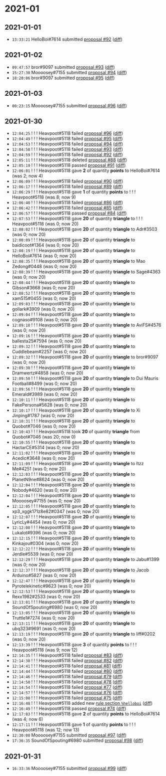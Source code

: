 # 2021-01

## 2021-01-01

* `13:33:21` HelloBoi#7614 submitted [proposal #92](../proposals.md#92) ([diff](https://github.com/Quonauts/Quonauts-11/commit/966ff1cfef8407fb3fadc3b5a443c580e10eb5f4))

## 2021-01-02

* `09:47:57` bror#9097 submitted [proposal #93](../proposals.md#93) ([diff](https://github.com/Quonauts/Quonauts-11/commit/fe19b141c3ed05f9394fc6c1ffe099f96e223b6c))
* `15:27:30` Moooosey#7155 submitted [proposal #94](../proposals.md#94) ([diff](https://github.com/Quonauts/Quonauts-11/commit/94649e7462472bac79d38aea9f86dbd457feaaea))
* `18:20:06` bror#9097 submitted [proposal #95](../proposals.md#95) ([diff](https://github.com/Quonauts/Quonauts-11/commit/db87c476da4a602ad496de6c875e79ca2af4a964))

## 2021-01-03

* `00:23:15` Moooosey#7155 submitted [proposal #96](../proposals.md#96) ([diff](https://github.com/Quonauts/Quonauts-11/commit/513f046616cfb4419cc8bbe8de7e96b75a207dd4))

## 2021-01-30

* `12:04:25` ! ! ! Heavpoot#5118 failed [proposal #96](../proposals.md#96) ([diff](https://github.com/Quonauts/Quonauts-11/commit/5eae0a5ab8be88f9a7f0dafe0f4e5d5a2e717ad3))
* `12:04:49` ! ! ! Heavpoot#5118 failed [proposal #95](../proposals.md#95) ([diff](https://github.com/Quonauts/Quonauts-11/commit/48d5994b82431fef7683b12417e5792b9bb26730))
* `12:04:53` ! ! ! Heavpoot#5118 failed [proposal #94](../proposals.md#94) ([diff](https://github.com/Quonauts/Quonauts-11/commit/5aa3d910dc05e07777346e563ff6bb3c786f9013))
* `12:04:58` ! ! ! Heavpoot#5118 failed [proposal #93](../proposals.md#93) ([diff](https://github.com/Quonauts/Quonauts-11/commit/a1add517f4a051aa8826d1749f361f0f0b1718f2))
* `12:04:59` ! ! ! Heavpoot#5118 failed [proposal #92](../proposals.md#92) ([diff](https://github.com/Quonauts/Quonauts-11/commit/28a374f6023caaeccf606aaac7c6becd442c9427))
* `12:05:11` ! ! ! Heavpoot#5118 deleted [proposal #88](../proposals.md#88) ([diff](https://github.com/Quonauts/Quonauts-11/commit/40a7133c2b49546b2728a762d0513808f8ed939e))
* `12:05:19` ! ! ! Heavpoot#5118 passed [proposal #91](../proposals.md#91) ([diff](https://github.com/Quonauts/Quonauts-11/commit/e54d24898348c330f6721906d2e561ce3cd95a7b))
* `12:06:01` ! ! ! Heavpoot#5118 gave **2** of quantity **points** to HelloBoi#7614 (was 2; now 4)
* `12:06:09` ! ! ! Heavpoot#5118 failed [proposal #90](../proposals.md#90) ([diff](https://github.com/Quonauts/Quonauts-11/commit/a43f4380bcdade7ecfbd4d31ef669e2b2a775bc1))
* `12:06:17` ! ! ! Heavpoot#5118 failed [proposal #89](../proposals.md#89) ([diff](https://github.com/Quonauts/Quonauts-11/commit/3eb6751fafcc041d088d4ab993ecdb857a421ce2))
* `12:06:29` ! ! ! Heavpoot#5118 gave **1** of quantity **points** to ! ! ! Heavpoot#5118 (was 8; now 9)
* `12:06:40` ! ! ! Heavpoot#5118 failed [proposal #86](../proposals.md#86) ([diff](https://github.com/Quonauts/Quonauts-11/commit/1b33a68e9f0a1e0cae2a745963c5f705b37ecd7b))
* `12:06:42` ! ! ! Heavpoot#5118 failed [proposal #85](../proposals.md#85) ([diff](https://github.com/Quonauts/Quonauts-11/commit/4cf4439e70632098c88006b1821f895fb846ca58))
* `12:06:57` ! ! ! Heavpoot#5118 passed [proposal #84](../proposals.md#84) ([diff](https://github.com/Quonauts/Quonauts-11/commit/d34cd566a66006fd98200462389be4ce62d8910d))
* `12:07:53` ! ! ! Heavpoot#5118 gave **20** of quantity **triangle** to ! ! ! Heavpoot#5118 (was 0; now 20)
* `12:08:02` ! ! ! Heavpoot#5118 gave **20** of quantity **triangle** to Adr#3503 (was 0; now 20)
* `12:08:09` ! ! ! Heavpoot#5118 gave **20** of quantity **triangle** to baidicoot#1364 (was 0; now 20)
* `12:08:19` ! ! ! Heavpoot#5118 gave **20** of quantity **triangle** to HelloBoi#7614 (was 0; now 20)
* `12:08:35` ! ! ! Heavpoot#5118 gave **20** of quantity **triangle** to Mao Zedong#0448 (was 0; now 20)
* `12:08:39` ! ! ! Heavpoot#5118 gave **20** of quantity **triangle** to Sage#4363 (was 0; now 20)
* `12:08:44` ! ! ! Heavpoot#5118 gave **20** of quantity **triangle** to Gibson#3668 (was 0; now 20)
* `12:08:52` ! ! ! Heavpoot#5118 gave **20** of quantity **triangle** to xam515#0455 (was 0; now 20)
* `12:09:03` ! ! ! Heavpoot#5118 gave **20** of quantity **triangle** to gollark#3909 (was 0; now 20)
* `12:09:04` ! ! ! Heavpoot#5118 gave **20** of quantity **triangle** to cognaso#9108 (was 0; now 20)
* `12:09:10` ! ! ! Heavpoot#5118 gave **20** of quantity **triangle** to AviFS#4576 (was 0; now 20)
* `12:09:16` ! ! ! Heavpoot#5118 gave **20** of quantity **triangle** to ballesta25#7594 (was 0; now 20)
* `12:09:32` ! ! ! Heavpoot#5118 gave **20** of quantity **triangle** to Cuddlebeam#2257 (was 0; now 20)
* `12:09:32` ! ! ! Heavpoot#5118 gave **20** of quantity **triangle** to bror#9097 (was 0; now 20)
* `12:09:38` ! ! ! Heavpoot#5118 gave **20** of quantity **triangle** to Dramwertz#4858 (was 0; now 20)
* `12:09:50` ! ! ! Heavpoot#5118 gave **20** of quantity **triangle** to Dui Mauris Football#8499 (was 0; now 20)
* `12:09:56` ! ! ! Heavpoot#5118 gave **20** of quantity **triangle** to Emerald#3989 (was 0; now 20)
* `12:10:11` ! ! ! Heavpoot#5118 gave **20** of quantity **triangle** to FakePersona#5628 (was 0; now 20)
* `12:10:17` ! ! ! Heavpoot#5118 gave **20** of quantity **triangle** to Xi Jinping#1787 (was 0; now 20)
* `12:10:31` ! ! ! Heavpoot#5118 gave **20** of quantity **triangle** to Quobot#7046 (was 0; now 20)
* `12:10:43` ! ! ! Heavpoot#5118 took **20** of quantity **triangle** from Quobot#7046 (was 20; now 0)
* `12:10:55` ! ! ! Heavpoot#5118 gave **20** of quantity **triangle** to HactarCE#5314 (was 0; now 20)
* `12:11:02` ! ! ! Heavpoot#5118 gave **20** of quantity **triangle** to Acedic#3648 (was 0; now 20)
* `12:11:09` ! ! ! Heavpoot#5118 gave **20** of quantity **triangle** to Itzz Me#4251 (was 0; now 20)
* `12:12:03` ! ! ! Heavpoot#5118 gave **20** of quantity **triangle** to PlanetN9ne#8624 (was 0; now 20)
* `12:12:04` ! ! ! Heavpoot#5118 gave **20** of quantity **triangle** to Nobody#4620 (was 0; now 20)
* `12:12:04` ! ! ! Heavpoot#5118 gave **20** of quantity **triangle** to Moooosey#7155 (was 0; now 20)
* `12:12:05` ! ! ! Heavpoot#5118 gave **20** of quantity **triangle** to xp3_xggk171z8e82#0347 (was 0; now 20)
* `12:12:07` ! ! ! Heavpoot#5118 gave **20** of quantity **triangle** to LyricLy#4454 (was 0; now 20)
* `12:12:08` ! ! ! Heavpoot#5118 gave **20** of quantity **triangle** to Lukalot#9396 (was 0; now 20)
* `12:12:15` ! ! ! Heavpoot#5118 gave **20** of quantity **triangle** to Kinkajou#0304 (was 0; now 20)
* `12:12:22` ! ! ! Heavpoot#5118 gave **20** of quantity **triangle** to Jerdle#5539 (was 0; now 20)
* `12:12:29` ! ! ! Heavpoot#5118 gave **20** of quantity **triangle** to Jabu#1399 (was 0; now 20)
* `12:12:37` ! ! ! Heavpoot#5118 gave **20** of quantity **triangle** to Jacob Arduino#5827 (was 0; now 20)
* `12:12:47` ! ! ! Heavpoot#5118 gave **20** of quantity **triangle** to Pyrotelekinetic#9623 (was 0; now 20)
* `12:12:53` ! ! ! Heavpoot#5118 gave **20** of quantity **triangle** to Rexx1982#2533 (was 0; now 20)
* `12:13:01` ! ! ! Heavpoot#5118 gave **20** of quantity **triangle** to SoundOfSpouting#6980 (was 0; now 20)
* `12:13:05` ! ! ! Heavpoot#5118 gave **20** of quantity **triangle** to Truttle1#7274 (was 0; now 20)
* `12:13:11` ! ! ! Heavpoot#5118 gave **20** of quantity **triangle** to ubq323#9691 (was 0; now 20)
* `12:13:19` ! ! ! Heavpoot#5118 gave **20** of quantity **triangle** to liff#0202 (was 0; now 20)
* `12:13:39` ! ! ! Heavpoot#5118 gave **3** of quantity **points** to ! ! ! Heavpoot#5118 (was 9; now 12)
* `12:14:35` ! ! ! Heavpoot#5118 failed [proposal #83](../proposals.md#83) ([diff](https://github.com/Quonauts/Quonauts-11/commit/4c7da06b2eb992a100b33468832598354ec0b114))
* `12:14:38` ! ! ! Heavpoot#5118 failed [proposal #82](../proposals.md#82) ([diff](https://github.com/Quonauts/Quonauts-11/commit/b8c113c47cfee8dae21482e7191b5544f7ef23fe))
* `12:14:41` ! ! ! Heavpoot#5118 failed [proposal #81](../proposals.md#81) ([diff](https://github.com/Quonauts/Quonauts-11/commit/b81056c36d8f59f2f5bfb8428b796d436fad2a6c))
* `12:14:44` ! ! ! Heavpoot#5118 failed [proposal #80](../proposals.md#80) ([diff](https://github.com/Quonauts/Quonauts-11/commit/cc758d55301eebe7c0cbb9e68306d38ae7d3e483))
* `12:14:46` ! ! ! Heavpoot#5118 failed [proposal #79](../proposals.md#79) ([diff](https://github.com/Quonauts/Quonauts-11/commit/4b2a5cfd492dc1b3b988abe8f5bcfc5890dd5200))
* `12:14:50` ! ! ! Heavpoot#5118 failed [proposal #78](../proposals.md#78) ([diff](https://github.com/Quonauts/Quonauts-11/commit/fa399cc99b5daf3b0f8d5d8edc9d3791840f189b))
* `12:14:54` ! ! ! Heavpoot#5118 failed [proposal #77](../proposals.md#77) ([diff](https://github.com/Quonauts/Quonauts-11/commit/79ae3356121872f872d009dacdafd560a17a3015))
* `12:14:57` ! ! ! Heavpoot#5118 failed [proposal #76](../proposals.md#76) ([diff](https://github.com/Quonauts/Quonauts-11/commit/211b2f2bd43b1e1760050e527ee051b550622113))
* `12:15:00` ! ! ! Heavpoot#5118 failed [proposal #75](../proposals.md#75) ([diff](https://github.com/Quonauts/Quonauts-11/commit/08008b36854ac12fba2390fba4c81862ca6a943f))
* `12:16:48` ! ! ! Heavpoot#5118 added new [rule section `%helloboi`](../rules.md#helloboi) ([diff](https://github.com/Quonauts/Quonauts-11/commit/5bd278657ac4a5e51281f8d445203573c44ae376))
* `12:16:49` ! ! ! Heavpoot#5118 passed [proposal #74](../proposals.md#74) ([diff](https://github.com/Quonauts/Quonauts-11/commit/333094191477f300a59fbba2543ea5866f81ce38))
* `12:17:03` ! ! ! Heavpoot#5118 gave **2** of quantity **points** to HelloBoi#7614 (was 4; now 6)
* `12:17:11` ! ! ! Heavpoot#5118 gave **1** of quantity **points** to ! ! ! Heavpoot#5118 (was 12; now 13)
* `12:30:08` Moooosey#7155 submitted [proposal #97](../proposals.md#97) ([diff](https://github.com/Quonauts/Quonauts-11/commit/0fb6193c66e80f12a60061df0dcf3119c851d472))
* `17:36:35` SoundOfSpouting#6980 submitted [proposal #98](../proposals.md#98) ([diff](https://github.com/Quonauts/Quonauts-11/commit/9b81bfdcf0dedd5c044eee4daf3674e9a8a94e85))

## 2021-01-31

* `16:33:36` Moooosey#7155 submitted [proposal #99](../proposals.md#99) ([diff](https://github.com/Quonauts/Quonauts-11/commit/0fbbe009071dc9df1cb3de1b7bafa5323dec2130))
